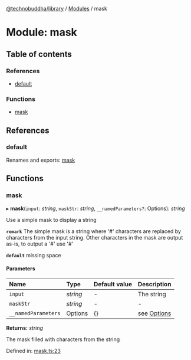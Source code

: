 [@technobuddha/library](../../README.md) / [Modules](../Modules.md) / mask

# Module: mask

## Table of contents

### References

- [default](mask.md#default)

### Functions

- [mask](mask.md#mask)

## References

### default

Renames and exports: [mask](mask.md#mask)

## Functions

### mask

▸ **mask**(`input`: *string*, `maskStr`: *string*, `__namedParameters?`: Options): *string*

Use a simple mask to display a string

**`remark`** The simple mask is a string where '#' characters are replaced by characters from the input string.  Other characters in the mask
are output as-is, to output a '#' use '\#'

**`default`** missing space

#### Parameters

| Name | Type | Default value | Description |
| :------ | :------ | :------ | :------ |
| `input` | *string* | - | The string |
| `maskStr` | *string* | - | - |
| `__namedParameters` | Options | {} | see [Options](almostequals.md#options) |

**Returns:** *string*

The mask filled with characters from the string

Defined in: [mask.ts:23](../../src/mask.ts#L23)

